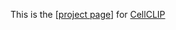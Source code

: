 This is the [[project page](https://q8888620002.github.io/CellCLIP-website/)] for [CellCLIP](https://arxiv.org/pdf/2506.06290) 
